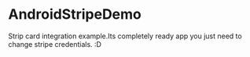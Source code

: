 # AndroidStripeDemo
Strip card integration example.Its completely ready app you just need to change stripe credentials. :D

